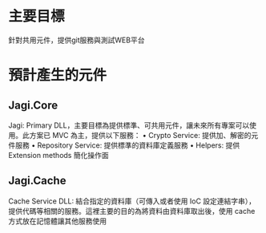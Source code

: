 # 主要目標
針對共用元件，提供git服務與測試WEB平台

# 預計產生的元件
## Jagi.Core
Jagi: Primary DLL，主要目標為提供標準、可共用元件，讓未來所有專案可以使用。此方案已 MVC 為主，提供以下服務：
	• Crypto Service: 提供加、解密的元件服務
	• Repository Service: 提供標準的資料庫定義服務
	• Helpers: 提供 Extension methods 簡化操作面

## Jagi.Cache
Cache Service DLL: 結合指定的資料庫（可傳入或者使用 IoC 設定連結字串），提供代碼等相關的服務。這裡主要的目的為將資料由資料庫取出後，使用 cache 方式放在記憶體讓其他服務使用
